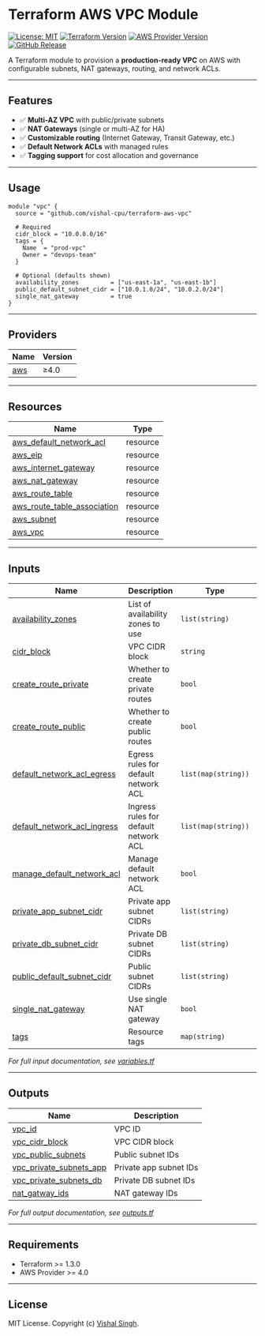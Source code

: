 # Terraform AWS VPC Module

[![License: MIT](https://img.shields.io/badge/License-MIT-yellow.svg)](https://opensource.org/licenses/MIT)
[![Terraform Version](https://img.shields.io/badge/terraform-≥1.3.0-blue)](https://www.terraform.io/)
[![AWS Provider Version](https://img.shields.io/badge/AWS-≥4.0-orange)](https://registry.terraform.io/providers/hashicorp/aws/latest)
[![GitHub Release](https://img.shields.io/github/v/release/vishal-cpu/terraform-aws-vpc)](https://github.com/vishal-cpu/terraform-aws-vpc/releases)

A Terraform module to provision a **production-ready VPC** on AWS with configurable subnets, NAT gateways, routing, and network ACLs.

---

## Features
- ✅ **Multi-AZ VPC** with public/private subnets  
- ✅ **NAT Gateways** (single or multi-AZ for HA)  
- ✅ **Customizable routing** (Internet Gateway, Transit Gateway, etc.)  
- ✅ **Default Network ACLs** with managed rules  
- ✅ **Tagging support** for cost allocation and governance  

---

## Usage
```hcl
module "vpc" {
  source = "github.com/vishal-cpu/terraform-aws-vpc"

  # Required
  cidr_block = "10.0.0.0/16"
  tags = {
    Name  = "prod-vpc"
    Owner = "devops-team"
  }

  # Optional (defaults shown)
  availability_zones         = ["us-east-1a", "us-east-1b"]
  public_default_subnet_cidr = ["10.0.1.0/24", "10.0.2.0/24"]
  single_nat_gateway         = true
}
```

---

## Providers

| Name | Version |
|------|---------|
| [aws](#provider_aws) | ≥4.0 |

---

## Resources

| Name | Type |
|------|------|
| [aws_default_network_acl](https://registry.terraform.io/providers/hashicorp/aws/latest/docs/resources/default_network_acl) | resource |
| [aws_eip](https://registry.terraform.io/providers/hashicorp/aws/latest/docs/resources/eip) | resource |
| [aws_internet_gateway](https://registry.terraform.io/providers/hashicorp/aws/latest/docs/resources/internet_gateway) | resource |
| [aws_nat_gateway](https://registry.terraform.io/providers/hashicorp/aws/latest/docs/resources/nat_gateway) | resource |
| [aws_route_table](https://registry.terraform.io/providers/hashicorp/aws/latest/docs/resources/route_table) | resource |
| [aws_route_table_association](https://registry.terraform.io/providers/hashicorp/aws/latest/docs/resources/route_table_association) | resource |
| [aws_subnet](https://registry.terraform.io/providers/hashicorp/aws/latest/docs/resources/subnet) | resource |
| [aws_vpc](https://registry.terraform.io/providers/hashicorp/aws/latest/docs/resources/vpc) | resource |

---

## Inputs

| Name | Description | Type | Default | Required |
|------|-------------|------|---------|:--------:|
| [availability_zones](#input_availability_zones) | List of availability zones to use | `list(string)` | `[]` | no |
| [cidr_block](#input_cidr_block) | VPC CIDR block | `string` | `"0.0.0.0/0"` | no |
| [create_route_private](#input_create_route_private) | Whether to create private routes | `bool` | `true` | no |
| [create_route_public](#input_create_route_public) | Whether to create public routes | `bool` | `false` | no |
| [default_network_acl_egress](#input_default_network_acl_egress) | Egress rules for default network ACL | `list(map(string))` | See code | no |
| [default_network_acl_ingress](#input_default_network_acl_ingress) | Ingress rules for default network ACL | `list(map(string))` | See code | no |
| [manage_default_network_acl](#input_manage_default_network_acl) | Manage default network ACL | `bool` | `false` | no |
| [private_app_subnet_cidr](#input_private_app_subnet_cidr) | Private app subnet CIDRs | `list(string)` | `[]` | no |
| [private_db_subnet_cidr](#input_private_db_subnet_cidr) | Private DB subnet CIDRs | `list(string)` | `[]` | no |
| [public_default_subnet_cidr](#input_public_default_subnet_cidr) | Public subnet CIDRs | `list(string)` | `[]` | no |
| [single_nat_gateway](#input_single_nat_gateway) | Use single NAT gateway | `bool` | `false` | no |
| [tags](#input_tags) | Resource tags | `map(string)` | `{}` | no |

*For full input documentation, see [variables.tf](./variables.tf)*

---

## Outputs

| Name | Description |
|------|-------------|
| [vpc_id](#output_vpc_id) | VPC ID |
| [vpc_cidr_block](#output_vpc_cidr_block) | VPC CIDR block |
| [vpc_public_subnets](#output_vpc_public_subnets) | Public subnet IDs |
| [vpc_private_subnets_app](#output_vpc_private_subnets_app) | Private app subnet IDs |
| [vpc_private_subnets_db](#output_vpc_private_subnets_db) | Private DB subnet IDs |
| [nat_gatway_ids](#output_nat_gatway_ids) | NAT gateway IDs |

*For full output documentation, see [outputs.tf](./outputs.tf)*

---

## Requirements

- Terraform >= 1.3.0
- AWS Provider >= 4.0

---

## License

MIT License. Copyright (c) [Vishal Singh](https://github.com/vishal-cpu).